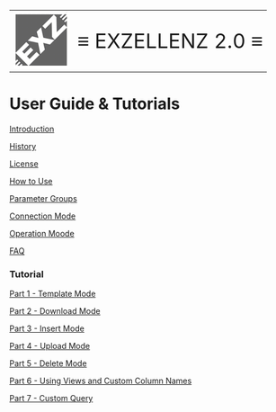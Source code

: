 <table>
<tr><td><img src="pic/exzellenz_icon.gif"></td>
<td><div style="font-size:36px">≡ EXZELLENZ 2.0 ≡</div></td>
</table>

# User Guide & Tutorials

[Introduction](INTRODUCTION.md)

[History](HISTORY.md)

[License](LICENSE.md)

[How to Use](HOW-TO-USE.md)

[Parameter Groups](PARAMETER-GROUPS.md)

[Connection Mode](CONNECTION-MODE.md)

[Operation Moode](OPERATION-MODES.md)

[FAQ](FAQ.md)

### Tutorial

[Part 1 - Template Mode](TUTORIAL/PART-1.md)

[Part 2 - Download Mode](TUTORIAL/PART-2.md)

[Part 3 - Insert Mode](TUTORIAL/PART-3.md)

[Part 4 - Upload Mode](TUTORIAL/PART-4.md)

[Part 5 - Delete Mode](TUTORIAL/PART-5.md)

[Part 6  - Using Views and Custom Column Names](TUTORIAL/PART-6.md)

[Part 7 - Custom Query](TUTORIAL/PART-7.md)